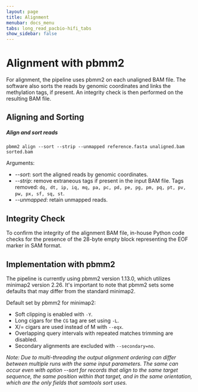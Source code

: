 ```yaml
---
layout: page
title: Alignment
menubar: docs_menu
tabs: long_read_pacbio-hifi_tabs
show_sidebar: false
---
```


# Alignment with pbmm2

For alignment, the pipeline uses pbmm2 on each unaligned BAM file. The software also sorts the reads by genomic coordinates and links the methylation tags, if present. An integrity check is then performed on the resulting BAM file.

## Aligning and Sorting

##### Align and sort reads

```text
pbmm2 align --sort --strip --unmapped reference.fasta unaligned.bam sorted.bam
```

Arguments:

- *--sort*: sort the aligned reads by genomic coordinates.
- *--strip*: remove extraneous tags if present in the input BAM file. Tags removed: `dq, dt, ip, iq, mq, pa, pc, pd, pe, pg, pm, pq, pt, pv, pw, px, sf, sq, st`.
- *--unmapped*: retain unmapped reads.

## Integrity Check

To confirm the integrity of the alignment BAM file, in-house Python code checks for the presence of the 28-byte empty block representing the EOF marker in SAM format.

## Implementation with pbmm2

The pipeline is currently using pbmm2 version 1.13.0, which utilizes minimap2 version 2.26. It's important to note that pbmm2 sets some defaults that may differ from the standard minimap2.

Default set by pbmm2 for minimap2:

- Soft clipping is enabled with `-Y`.
- Long cigars for the `CG` tag are set using `-L`.
- X/= cigars are used instead of M with `--eqx`.
- Overlapping query intervals with repeated matches trimming are disabled.
- Secondary alignments are excluded with `--secondary=no`.

*Note: Due to multi-threading the output alignment ordering can differ between multiple runs with the same input parameters. The same can occur even with option --sort for records that align to the same target sequence, the same position within that target, and in the same orientation, which are the only fields that samtools sort uses.*
